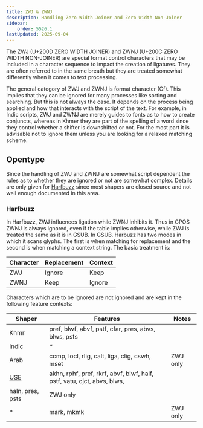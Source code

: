 ```yaml
---
title: ZWJ & ZWNJ
description: Handling Zero Width Joiner and Zero Width Non-Joiner
sidebar:
    order: 5526.1
lastUpdated: 2025-09-04
---
```


The ZWJ (U+200D ZERO WIDTH JOINER) and ZWNJ (U+200C ZERO WIDTH NON-JOINER) are
special format control characters that may be included in a character sequence
to impact the creation of ligatures. They are often referred to in the same
breath but they are treated somewhat differently when it comes to text
processing.

The general category of ZWJ and ZWNJ is format character (Cf). This implies that
they can be ignored for many processes like sorting and searching. But this is
not always the case. It depends on the process being applied and how that
interacts with the script of the text. For example, in Indic scripts, ZWJ and
ZWNJ are merely guides to fonts as to how to create conjuncts, whereas in Khmer
they are part of the spelling of a word since they control whether a shifter is
downshifted or not. For the most part it is advisable not to ignore them unless
you are looking for a relaxed matching scheme.

## Opentype

Since the handling of ZWJ and ZWNJ are somewhat script dependent the rules as to
whether they are ignored or not are somewhat complex. Details are only given for
[Harfbuzz][glo-harfbuzz] since most shapers are closed source and not well enough documented in
this area.

### Harfbuzz

In Harfbuzz, ZWJ influences ligation while ZWNJ inhibits it. Thus in GPOS ZWNJ
is always ignored, even if the table implies otherwise, while ZWJ is treated the same as it is in GSUB.
In GSUB. Harbuzz has two modes in which it scans glyphs. The first is when matching for
replacement and the second is when matching a context string. The basic
treatment is:

| Character | Replacement | Context  |
| --------- | ----------- | -------- |
| ZWJ       | Ignore      | Keep     |
| ZWNJ      | Keep        | Ignore   |

Characters which are to be ignored are not ignored and are kept in the
following feature contexts:

| Shaper  | Features                                     | Notes     |
| ------- | ---------------------------------------------| --------- |
| Khmr    | pref, blwf, abvf, pstf, cfar, pres, abvs, blws, psts |  |
| Indic   | * | |
| Arab    | ccmp, locl, rlig, calt, liga, clig, cswh, mset | ZWJ only |
| [USE][glo-use]     | akhn, rphf, pref, rkrf, abvf, blwf, half, pstf, vatu, cjct, abvs, blws,
haln, pres, psts | ZWJ only |
| *       | mark, mkmk | ZWJ only |


[glo-harfbuzz]: /reference/glossary#harfbuzz
[glo-use]: /reference/glossary#use
